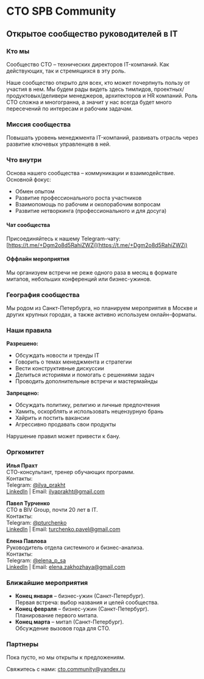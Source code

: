 # CTO SPB Community

## Открытое сообщество руководителей в IT

### Кто мы

Сообщество СТО – технических директоров IT-компаний. Как действующих, так и стремящихся в эту роль.

Наше сообщество открыто для всех, кто может почерпнуть пользу от участия в нем. Мы будем рады видеть здесь тимлидов, проектных/продуктовых/деливери менеджеров, архитекторов и HR компаний. Роль СТО сложна и многогранна, а значит у нас всегда будет много пересечений по интересам и рабочим задачам.

### Миссия сообщества

Повышать уровень менеджмента IT-компаний, развивать отрасль через развитие ключевых управленцев в ней.

### Что внутри

Основа нашего сообщества – коммуникации и взаимодействие. Основной фокус:
- Обмен опытом
- Развитие профессионального роста участников
- Взаимопомощь по рабочим и околорабочим вопросам
- Развитие нетворкинга (профессионального и для досуга)

#### Чат сообщества
Присоединяйтесь к нашему Telegram-чату: [https://t.me/+Dgm2o8d5RahiZWZi](https://t.me/+Dgm2o8d5RahiZWZi)

#### Оффлайн мероприятия
Мы организуем встречи не реже одного раза в месяц в формате митапов, небольших конференций или бизнес-ужинов.

### География сообщества

Мы родом из Санкт-Петербурга, но планируем мероприятия в Москве и других крупных городах, а также активно используем онлайн-форматы.

### Наши правила

**Разрешено:**
- Обсуждать новости и тренды IT
- Говорить о темах менеджмента и стратегии
- Вести конструктивные дискуссии
- Делиться историями и помогать с решениями задач
- Проводить дополнительные встречи и мастермайнды

**Запрещено:**
- Обсуждать политику, религию и личные предпочтения
- Хамить, оскорблять и использовать нецензурную брань
- Хайрить и постить вакансии
- Агрессивно продавать свои продукты

Нарушение правил может привести к бану.

### Оргкомитет

**Илья Прахт**  
СТО-консультант, тренер обучающих программ.  
Контакты:  
Telegram: [@ilya_prakht](https://t.me/ilya_prakht)  
[LinkedIn](https://www.linkedin.com/in/ilya-prakht/) | Email: ilyaprakht@gmail.com  

**Павел Турченко**  
CTO в BIV Group, почти 20 лет в IT.  
Контакты:  
Telegram: [@pturchenko](https://t.me/pturchenko)  
[LinkedIn](https://www.linkedin.com/in/pavel-turchenko/) | Email: turchenko.pavel@gmail.com  

**Елена Павлова**  
Руководитель отдела системного и бизнес-анализа.  
Контакты:  
Telegram: [@elena_p_sa](https://t.me/elena_p_sa)  
[LinkedIn](https://www.linkedin.com/in/elena-v-pavlova/) | Email: elena.zakhozhaya@gmail.com  

### Ближайшие мероприятия

- **Конец января** – бизнес-ужин (Санкт-Петербург).  
  Первая встреча: выбор названия и целей сообщества.
- **Конец февраля** – бизнес-ужин (Санкт-Петербург).  
  Планирование первого митапа.
- **Конец марта** – митап (Санкт-Петербург).  
  Обсуждение вызовов года для СТО.

### Партнеры

Пока пусто, но мы открыты к предложениям.  

Свяжитесь с нами: cto.community@yandex.ru
